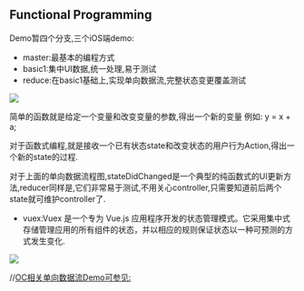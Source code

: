 ## Functional Programming

Demo暂四个分支,三个iOS端demo:

- master:最基本的编程方式
- basic1:集中UI数据,统一处理,易于测试
- reduce:在basic1基础上,实现单向数据流,完整状态变更覆盖测试

![](https://ws1.sinaimg.cn/large/006tKfTcgy1fjs0fvb71bj31e40ncmze.jpg)

简单的函数就是给定一个变量和改变变量的参数,得出一个新的变量 例如: y = x + a;

对于函数式编程,就是接收一个已有状态state和改变状态的用户行为Action,得出一个新的state的过程.

对于上面的单向数据流程图,stateDidChanged是一个典型的纯函数式的UI更新方法,reducer同样是,它们非常易于测试,不用关心controller,只需要知道前后两个state就可维护controller了.

- vuex:Vuex 是一个专为 Vue.js 应用程序开发的状态管理模式。它采用集中式存储管理应用的所有组件的状态，并以相应的规则保证状态以一种可预测的方式发生变化.


![](https://ws3.sinaimg.cn/large/006tNc79gy1fk42jdhi50j316e0w6whi.jpg)

//[OC相关单向数据流Demo可参见:](https://github.com/Zepo/Reflow)



